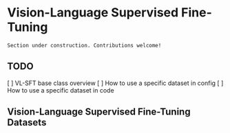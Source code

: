 # Vision-Language Supervised Fine-Tuning

```{attention}
Section under construction. Contributions welcome!
```

## TODO

[ ] VL-SFT base class overview
[ ] How to use a specific dataset in config
[ ] How to use a specific dataset in code

## Vision-Language Supervised Fine-Tuning Datasets

```{include} ../_summary/vl_sft_datasets.md
```
